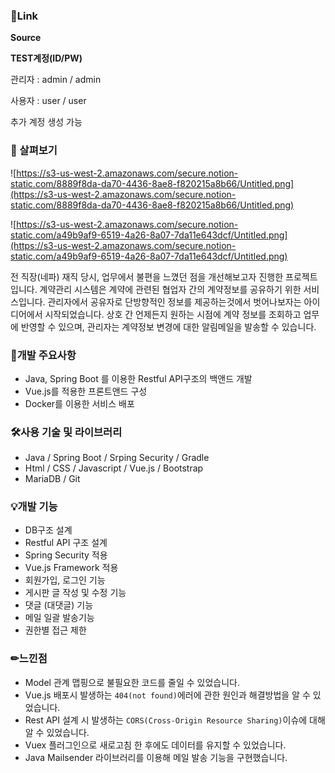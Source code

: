 ### 🔗Link

**Source**

[](http://aoo.myds.me:8080)

**TEST계정(ID/PW)**

관리자 : admin / admin

사용자 : user / user

추가 계정 생성 가능

### 📖 살펴보기

![https://s3-us-west-2.amazonaws.com/secure.notion-static.com/8889f8da-da70-4436-8ae8-f820215a8b66/Untitled.png](https://s3-us-west-2.amazonaws.com/secure.notion-static.com/8889f8da-da70-4436-8ae8-f820215a8b66/Untitled.png)

![https://s3-us-west-2.amazonaws.com/secure.notion-static.com/a49b9af9-6519-4a26-8a07-7da11e643dcf/Untitled.png](https://s3-us-west-2.amazonaws.com/secure.notion-static.com/a49b9af9-6519-4a26-8a07-7da11e643dcf/Untitled.png)

전 직장(네파) 재직 당시, 업무에서 불편을 느꼈던 점을 개선해보고자 진행한 프로젝트입니다. 계약관리 시스템은 계약에 관련된 협업자 간의 계약정보를 공유하기 위한 서비스입니다. 관리자에서 공유자로 단방향적인 정보를 제공하는것에서 벗어나보자는 아이디어에서 시작되었습니다. 상호 간 언제든지 원하는 시점에 계약 정보를 조회하고 업무에 반영할 수 있으며, 관리자는 계약정보 변경에 대한 알림메일을 발송할 수 있습니다.

### 📄개발 주요사항

- Java, Spring Boot 를 이용한 Restful API구조의 백앤드 개발
- Vue.js를 적용한 프론트앤드 구성
- Docker를 이용한 서비스 배포

### 🛠사용 기술 및 라이브러리

- Java / Spring Boot / Srping Security / Gradle
- Html / CSS / Javascript / Vue.js / Bootstrap
- MariaDB / Git

### 💡개발 기능

- DB구조 설계
- Restful API 구조 설계
- Spring Security 적용
- Vue.js Framework 적용
- 회원가입, 로그인 기능
- 게시판 글 작성 및 수정 기능
- 댓글 (대댓글) 기능
- 메일 일괄 발송기능
- 권한별 접근 제한

### ✏느낀점

- Model 관계 맵핑으로 불필요한 코드를 줄일 수 있었습니다.
- Vue.js 배포시 발생하는 `404(not found)`에러에 관한 원인과 해결방법을 알 수 있었습니다.
- Rest API 설계 시 발생하는 `CORS(Cross-Origin Resource Sharing)`이슈에 대해 알 수 있었습니다.
- Vuex 플러그인으로 새로고침 한 후에도 데이터를 유지할 수 있었습니다.
- Java Mailsender 라이브러리를 이용해 메일 발송 기능을 구현했습니다.
